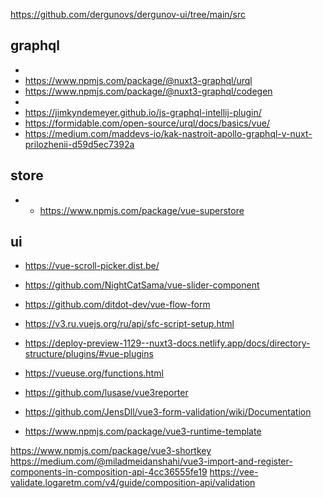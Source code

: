 https://github.com/dergunovs/dergunov-ui/tree/main/src
## graphql
-
- https://www.npmjs.com/package/@nuxt3-graphql/urql
- https://www.npmjs.com/package/@nuxt3-graphql/codegen
- 
- https://jimkyndemeyer.github.io/js-graphql-intellij-plugin/
- https://formidable.com/open-source/urql/docs/basics/vue/
- https://medium.com/maddevs-io/kak-nastroit-apollo-graphql-v-nuxt-prilozhenii-d59d5ec7392a


## store
- - https://www.npmjs.com/package/vue-superstore

## ui
- https://vue-scroll-picker.dist.be/
- https://github.com/NightCatSama/vue-slider-component

- https://github.com/ditdot-dev/vue-flow-form

- https://v3.ru.vuejs.org/ru/api/sfc-script-setup.html
- https://deploy-preview-1129--nuxt3-docs.netlify.app/docs/directory-structure/plugins/#vue-plugins


- https://vueuse.org/functions.html
- https://github.com/lusase/vue3reporter
- https://github.com/JensDll/vue3-form-validation/wiki/Documentation
- https://www.npmjs.com/package/vue3-runtime-template

https://www.npmjs.com/package/vue3-shortkey
https://medium.com/@miladmeidanshahi/vue3-import-and-register-components-in-composition-api-4cc36555fe19
https://vee-validate.logaretm.com/v4/guide/composition-api/validation
